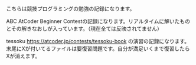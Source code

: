 こちらは競技プログラミングの勉強の記録になります。

ABC
AtCoder Beginner Contestの記録になります。リアルタイムに解いたものとその解きなおしが入っています。（現在全ては反映されてません）

tessoku
https://atcoder.jp/contests/tessoku-book の演習の記録になります。末尾にXが付いてるファイルは要復習問題です。自分が満足いくまで復習したらXが消えます。
